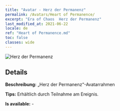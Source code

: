 ```yaml
---
title: "Avatar - Herz der Permanenz"
permalink: /Avatars/Heart of Permanence/
excerpt: "Era of Chaos  Herz der Permanenz"
last_modified_at: 2021-06-22
locale: de
ref: "Heart of Permanence.md"
toc: false
classes: wide
---
```

 ![Herz der Permanenz](/images/a/avatarFrame_54.png)

## Details

 **Beschreibung:** „Herz der Permanenz“-Avatarrahmen 

 **Tips:** Erhältlich durch Teilnahme am Ereignis. 

 **Is available:**  - 


